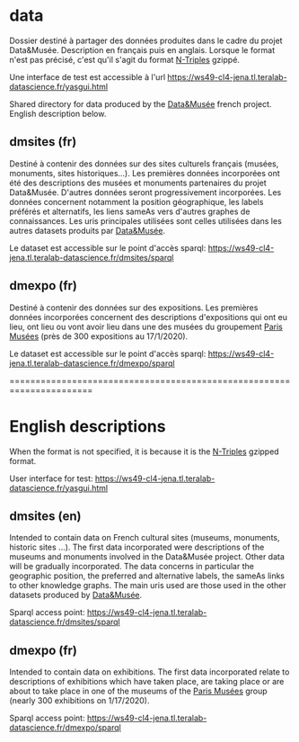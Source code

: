 # data
Dossier destiné à partager des données produites dans le cadre du projet Data&Musée. Description en français puis en anglais. Lorsque le format n'est pas précisé, c'est qu'il s'agit du format [N-Triples](https://en.wikipedia.org/wiki/N-Triples) gzippé.

Une interface de test est accessible à l'url
https://ws49-cl4-jena.tl.teralab-datascience.fr/yasgui.html

Shared directory for data produced by the [Data&amp;Musée](http://datamusee.fr/) french project. English description below. 

## dmsites (fr)
Destiné à contenir des données sur des sites culturels français (musées, monuments, sites historiques...). Les premières données incorporées ont été des descriptions des musées et monuments partenaires du projet Data&Musée. D'autres données seront progressivement incorporées. Les données concernent notamment la position géographique, les labels préférés et alternatifs, les liens sameAs vers d'autres graphes de connaissances. Les uris principales utilisées sont celles utilisées dans les autres datasets produits par [Data&Musée](http://datamusee.fr/).

Le dataset est accessible sur le point d'accès sparql:
https://ws49-cl4-jena.tl.teralab-datascience.fr/dmsites/sparql

## dmexpo (fr)
Destiné à contenir des données sur des expositions. Les premières données incorporées concernent des descriptions d'expositions qui ont eu lieu, ont lieu ou vont avoir lieu dans une des musées du groupement [Paris Musées](http://www.parismusees.paris.fr/fr) (près de 300 expositions au 17/1/2020).

Le dataset est accessible sur le point d'accès sparql:
https://ws49-cl4-jena.tl.teralab-datascience.fr/dmexpo/sparql

======================================================================
# English descriptions
When the format is not specified, it is because it is the [N-Triples](https://en.wikipedia.org/wiki/N-Triples) gzipped format.

User interface for test:
https://ws49-cl4-jena.tl.teralab-datascience.fr/yasgui.html

## dmsites (en)
Intended to contain data on French cultural sites (museums, monuments, historic sites ...). The first data incorporated were descriptions of the museums and monuments involved in the Data&Musée project. Other data will be gradually incorporated. The data concerns in particular the geographic position, the preferred and alternative labels, the sameAs links to other knowledge graphs. The main uris used are those used in the other datasets produced by [Data&Musée](http://datamusee.fr/).

Sparql access point:
https://ws49-cl4-jena.tl.teralab-datascience.fr/dmsites/sparql

## dmexpo (fr)
Intended to contain data on exhibitions. The first data incorporated relate to descriptions of exhibitions which have taken place, are taking place or are about to take place in one of the museums of the [Paris Musées](http://www.parismusees.paris.fr/fr) group (nearly 300 exhibitions on 1/17/2020).

Sparql access point:
https://ws49-cl4-jena.tl.teralab-datascience.fr/dmexpo/sparql
